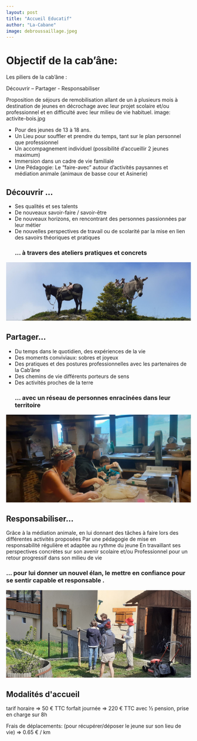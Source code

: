 ```yaml
---
layout: post
title: "Accueil Educatif"
author: "La-Cabane"
image: debroussaillage.jpeg
---
```


# Objectif de la cab’âne:
Les piliers de la cab’âne : 

Découvrir – Partager - Responsabiliser

Proposition de séjours de remobilisation allant de un à plusieurs mois à destination de jeunes en décrochage avec leur projet scolaire et/ou professionnel et en difficulté avec leur milieu de vie habituel. 
image: activite-bois.jpg
- Pour des jeunes de 13 à 18 ans.
- Un Lieu pour souffler et prendre du temps, tant sur le plan personnel que professionnel
- Un  accompagnement individuel (possibilité d’accueillir 2 jeunes maximum)
- Immersion dans un cadre de vie familiale 
- Une Pédagogie: Le “faire-avec” autour d’activités paysannes et médiation animale (animaux de basse cour et Asinerie)

## Découvrir …
- Ses qualités et ses talents 
- De nouveaux savoir-faire / savoir-être
- De nouveaux horizons, en rencontrant des personnes passionnées par leur métier
- De nouvelles perspectives de travail ou de scolarité par la mise en lien des savoirs théoriques et pratiques
    ###   … à travers des ateliers pratiques et concrets 
![veuillez nous excuser l'image ne charge pas](../assets/img/anes.jpeg)

  ## Partager…
- Du temps dans le quotidien, des expériences de la vie  
- Des moments conviviaux: sobres et joyeux
- Des pratiques et des postures professionnelles avec les partenaires de la Cab’âne
- Des chemins de vie différents porteurs de sens 
- Des activités proches de la terre
     ###    … avec un réseau de personnes enracinées dans leur territoire 
![veuillez nous excuser l'image ne charge pas](../assets/img/pain-boulanger.jpeg)

## Responsabiliser…

Grâce à la médiation animale,
en lui donnant des tâches à faire lors des différentes activités proposées
Par une pédagogie de mise en responsabilité régulière et adaptée au rythme du jeune
En travaillant ses perspectives concrètes sur son avenir scolaire et/ou Professionnel pour un retour progressif dans son milieu de vie
  ###    … pour lui donner un nouvel élan, le mettre en confiance pour  se sentir capable et responsable .
![veuillez nous excuser l'image ne charge pas](../assets/img/activite-bois.jpeg)

## Modalités d'accueil
tarif horaire => 50 € TTC
forfait journée => 220 € TTC  avec ½ pension, prise en charge sur 8h

Frais de déplacements: (pour récupérer/déposer le jeune sur son lieu de vie) => 0.65 € / km 




